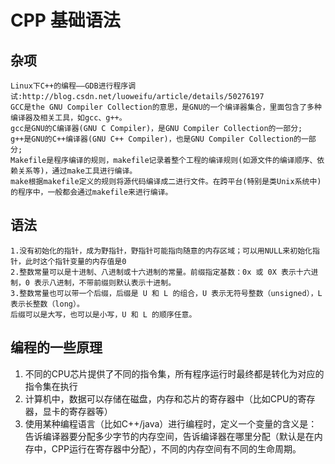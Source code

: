 # CPP 基础语法

## 杂项
```
Linux下C++的编程——GDB进行程序调试:http://blog.csdn.net/luoweifu/article/details/50276197
GCC是the GNU Compiler Collection的意思，是GNU的一个编译器集合，里面包含了多种编译器及相关工具，如gcc、g++。
gcc是GNU的C编译器(GNU C Compiler)，是GNU Compiler Collection的一部分; 
g++是GNU的C++编译器(GNU C++ Compiler)，也是GNU Compiler Collection的一部分;
Makefile是程序编译的规则，makefile记录着整个工程的编译规则(如源文件的编译顺序、依赖关系等)，通过make工具进行编译。
make根据makefile定义的规则将源代码编译成二进行文件。在跨平台(特别是类Unix系统中)的程序中，一般都会通过makefile来进行编译。
```

## 语法
```
1.没有初始化的指针，成为野指针，野指针可能指向随意的内存区域；可以用NULL来初始化指针，此时这个指针变量的内存值是0
2.整数常量可以是十进制、八进制或十六进制的常量。前缀指定基数：0x 或 0X 表示十六进制，0 表示八进制，不带前缀则默认表示十进制。
3.整数常量也可以带一个后缀，后缀是 U 和 L 的组合，U 表示无符号整数（unsigned），L 表示长整数（long）。
后缀可以是大写，也可以是小写，U 和 L 的顺序任意。
```

## 编程的一些原理

1. 不同的CPU芯片提供了不同的指令集，所有程序运行时最终都是转化为对应的指令集在执行
2. 计算机中，数据可以存储在磁盘，内存和芯片的寄存器中（比如CPU的寄存器，显卡的寄存器等）
3. 使用某种编程语言（比如C++/java）进行编程时，定义一个变量的含义是：告诉编译器要分配多少字节的内存空间，告诉编译器在哪里分配（默认是在内存中，CPP运行在寄存器中分配），不同的内存空间有不同的生命周期。
